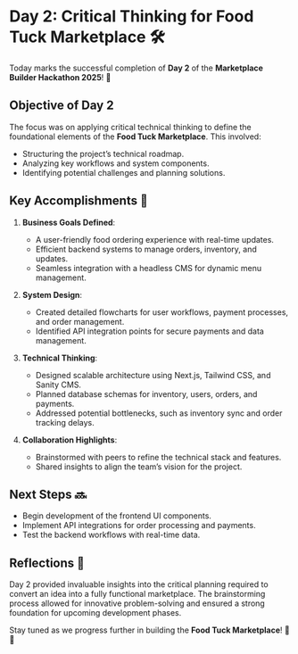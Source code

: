 # Day 2: Critical Thinking for Food Tuck Marketplace 🛠️  

Today marks the successful completion of **Day 2** of the **Marketplace Builder Hackathon 2025**! 🎉  

## Objective of Day 2  
The focus was on applying critical technical thinking to define the foundational elements of the **Food Tuck Marketplace**. This involved:  
- Structuring the project’s technical roadmap.  
- Analyzing key workflows and system components.  
- Identifying potential challenges and planning solutions.  

## Key Accomplishments 🚀  
1. **Business Goals Defined**:  
   - A user-friendly food ordering experience with real-time updates.  
   - Efficient backend systems to manage orders, inventory, and updates.  
   - Seamless integration with a headless CMS for dynamic menu management.  

2. **System Design**:  
   - Created detailed flowcharts for user workflows, payment processes, and order management.  
   - Identified API integration points for secure payments and data management.  

3. **Technical Thinking**:  
   - Designed scalable architecture using Next.js, Tailwind CSS, and Sanity CMS.  
   - Planned database schemas for inventory, users, orders, and payments.  
   - Addressed potential bottlenecks, such as inventory sync and order tracking delays.  

4. **Collaboration Highlights**:  
   - Brainstormed with peers to refine the technical stack and features.  
   - Shared insights to align the team’s vision for the project.  

## Next Steps 🔜  
- Begin development of the frontend UI components.  
- Implement API integrations for order processing and payments.  
- Test the backend workflows with real-time data.  

## Reflections 📝  
Day 2 provided invaluable insights into the critical planning required to convert an idea into a fully functional marketplace. The brainstorming process allowed for innovative problem-solving and ensured a strong foundation for upcoming development phases.  

Stay tuned as we progress further in building the **Food Tuck Marketplace**! 🍕✨  
